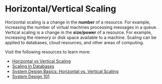 # Horizontal/Vertical Scaling

Horizontal scaling is a change in the **number** of a resource. For example, increasing the number of virtual machines processing messages in a queue. Vertical scaling is a change in the **size/power** of a resource. For example, increasing the memory or disk space available to a machine. Scaling can be applied to databases, cloud resources, and other areas of computing.

Visit the following resources to learn more:

- [Horizontal vs Vertical Scaling](https://touchstonesecurity.com/horizontal-vs-vertical-scaling-what-you-need-to-know/)
- [Scaling In Databases](https://www.geeksforgeeks.org/horizontal-and-vertical-scaling-in-databases/)
- [System Design Basics: Horizontal vs. Vertical Scaling](https://youtu.be/xpDnVSmNFX0)
- [System Design 101](https://www.youtube.com/watch?v=Y-Gl4HEyeUQ)

